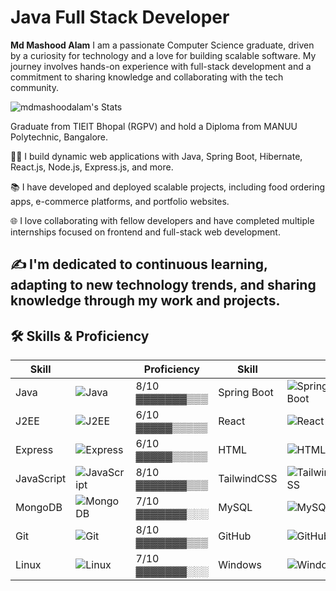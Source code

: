 # Java Full Stack Developer

**Md Mashood Alam**
I am a passionate Computer Science graduate, driven by a curiosity for technology and a love for building scalable software. My journey involves hands-on experience with full-stack development and a commitment to sharing knowledge and collaborating with the tech community.

![mdmashoodalam's Stats](https://github-readme-stats.vercel.app/api?username=mdmashoodalam&theme=vue-dark&show_icons=true&hide_border=true&count_private=true)


Graduate from TIEIT Bhopal (RGPV) and hold a Diploma from MANUU Polytechnic, Bangalore.

👨‍💻 I build dynamic web applications with Java, Spring Boot, Hibernate, React.js, Node.js, Express.js, and more.

📚 I have developed and deployed scalable projects, including food ordering apps, e-commerce platforms, and portfolio websites.

🌐 I love collaborating with fellow developers and have completed multiple internships focused on frontend and full-stack web development.

✍️ I'm dedicated to continuous learning, adapting to new technology trends, and sharing knowledge through my work and projects.
---
## 🛠️ Skills & Proficiency

| Skill       |                                                                      | Proficiency           | Skill       |                                                                       | Proficiency           | Skill       |                                                                   | Proficiency           |
|-------------|----------------------------------------------------------------------|----------------------|-------------|----------------------------------------------------------------------|----------------------|-------------|------------------------------------------------------------------|----------------------|
| Java        | ![Java](https://skillicons.dev/icons?i=java)                        | 8/10 ▓▓▓▓▓▓▓▒▒▒      | Spring Boot | ![Spring Boot](https://skillicons.dev/icons?i=spring)                | 7/10 ▓▓▓▓▓▓▓░░░      | Hibernate   | ![Hibernate](https://skillicons.dev/icons?i=hibernate)            | 7/10 ▓▓▓▓▓▓▓░░░      |
| J2EE        | ![J2EE](https://img.shields.io/badge/J2EE-important?logo=oracle)    | 6/10 ▓▓▓▓▓▒▒▒▒▒      | React       | ![React](https://skillicons.dev/icons?i=react)                      | 8/10 ▓▓▓▓▓▓▓▓▒▒      | Node.js    | ![Node.js](https://skillicons.dev/icons?i=nodejs)                  | 6/10 ▓▓▓▓▓▒▒▒▒▒      |
| Express     | ![Express](https://skillicons.dev/icons?i=express)                   | 6/10 ▓▓▓▓▓▒▒▒▒▒      | HTML        | ![HTML](https://skillicons.dev/icons?i=html)                        | 9/10 ▓▓▓▓▓▓▓▓▓▒      | CSS        | ![CSS](https://skillicons.dev/icons?i=css)                        | 8/10 ▓▓▓▓▓▓▓▒▒▒      |
| JavaScript  | ![JavaScript](https://skillicons.dev/icons?i=javascript)             | 8/10 ▓▓▓▓▓▓▓▒▒▒      | TailwindCSS | ![TailwindCSS](https://skillicons.dev/icons?i=tailwindcss)          | 7/10 ▓▓▓▓▓▓▓░░░      | Bootstrap  | ![Bootstrap](https://skillicons.dev/icons?i=bootstrap)            | 7/10 ▓▓▓▓▓▓▓░░░      |
| MongoDB     | ![MongoDB](https://skillicons.dev/icons?i=mongodb)                   | 7/10 ▓▓▓▓▓▓▓░░░      | MySQL       | ![MySQL](https://skillicons.dev/icons?i=mysql)                      | 7/10 ▓▓▓▓▓▓▓░░░      | PostgreSQL | ![PostgreSQL](https://skillicons.dev/icons?i=postgresql)          | 6/10 ▓▓▓▓▓▒▒▒▒▒      |
| Git         | ![Git](https://skillicons.dev/icons?i=git)                          | 8/10 ▓▓▓▓▓▓▓▒▒▒      | GitHub      | ![GitHub](https://skillicons.dev/icons?i=github)                    | 8/10 ▓▓▓▓▓▓▓▒▒▒      | Firebase   | ![Firebase](https://skillicons.dev/icons?i=firebase)              | 6/10 ▓▓▓▓▓▒▒▒▒▒      |
| Linux       | ![Linux](https://skillicons.dev/icons?i=linux)                      | 7/10 ▓▓▓▓▓▓▓░░░      | Windows     | ![Windows](https://skillicons.dev/icons?i=windows)                  | 8/10 ▓▓▓▓▓▓▓▒▒▒      | Maven      | ![Maven](https://img.shields.io/badge/Maven-red?logo=apachemaven) | 7/10 ▓▓▓▓▓▓▓░░░      |

